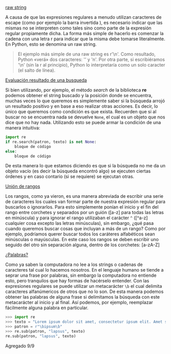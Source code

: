 [raw string]()

A causa de que las expresiones regulares a menudo utilizan caracteres de escape (como por ejemplo la barra invertida \), es necesario indicar que las mismas no se interpreten como tales sino como parte de la expresión regular propiamente dicha. La forma más simple de hacerlo es comenzar la cadena con una letra r para indicar que la misma debe tomarse literalmente. En Python, esto se denomina un raw string.

>El ejemplo más simple de una raw string es r'\n'. Como resultado, Python «verá» dos caracteres: '\' y 'n'. Por otra parte, si escribiéramos '\n' (sin la r al principio), Python lo interpretaría como un solo caracter (el salto de línea).

[Evaluación resultado de una busqueda]()

Si bien utilizando, por ejemplo, el método _search_ de la biblioteca **re** podemos obtener el string buscado y la posición donde se encuentra, muchas veces lo que queremos es simplemente saber si la búsqueda arrojó un resultado positivo y en base a eso realizar otras acciones. Es decir, lo único que queremos como condición es que exista. Recuerden que si al buscar no se encuentra nada se devuelve ```None```, el cual es un objeto que nos dice que no hay nada. Utilizando esto se puede armar la condición de una manera intuitiva:

```Python
import re
if re.search(patron, texto) is not None:
	bloque de código
else:
	bloque de código
```

De esta manera lo que estamos diciendo es que si la búsqueda no me da un objeto vacío (es decir la búsqueda encontró algo) se ejecuten ciertas órdenes y en caso contario (si se requiere) se ejecutan otras.

[Unión de rangos]()

Los rangos, como ya vieron, es una manera abreviada de escribir una serie de caracteres los cuales van formar parte de nuestra expresión regular para buscarlos o ignorarlos. Para esto simplemente ponían el inicio y el fin del rango entre corchetes y separados por un guión ([a-z] para todas las letras en minúscula) y para ignorar el rango utilizaban el carácter ```^``` ([^a-z] cualquier cosa excepto las letras minúsculas), sin embargo, ¿qué pasa cuando queremos buscar cosas que incluyan a más de un rango? Como por ejemplo, podríamos querer buscar todos los caráteres alfabéticos sean minúsculas o mayúsculas. En este caso los rangos se deben escribir uno seguido del otro sin separación alguna, dentro de los corchetes: [a-zA-Z]

[¿Palabras?]()

Como ya saben la computadora no lee a los strings o cadenas de caracteres tal cual lo hacemos nosotros. En el lenguaje humano se tiende a seprar una frase por palabras, sin embargo la computadora no entiende esto, pero tranquilos que hay formas de hacérselo entender. Con las expresiones regulares se puede utilizar un metacarácter ```\b``` el cual delimita caracteres alfanúmericos de otros que no lo son. De esta manera podemos obtener las palabras de alguna frase si delimitamos la búsqueda con este metacarácter al inicio y al final. Así podemos, por ejemplo, reemplazar fácilmente alguna palabra en particular.

```Python
>>> import re
>>> texto = "Lorem ipsum dolor sit amet, consectetur ipsum elit. Amet sit amet."
>>> patron = r"\bipsum\b"
>>> re.sub(patron, "lapsus", texto)
re.sub(patron, "lapsus", texto)
```



Agregado 9/9
